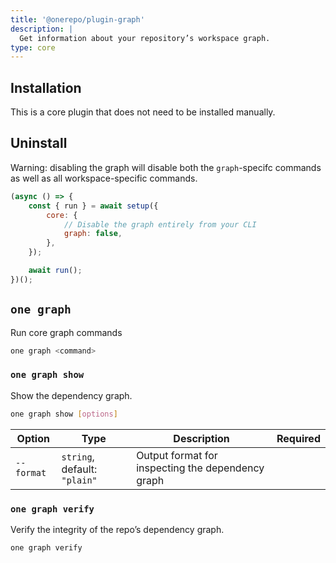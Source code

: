 ```yaml
---
title: '@onerepo/plugin-graph'
description: |
  Get information about your repository’s workspace graph.
type: core
---
```


## Installation

This is a core plugin that does not need to be installed manually.

## Uninstall

Warning: disabling the graph will disable both the `graph`-specifc commands as well as all workspace-specific commands.

```js
(async () => {
	const { run } = await setup({
		core: {
			// Disable the graph entirely from your CLI
			graph: false,
		},
	});

	await run();
})();
```

<!-- start-onerepo-sentinel -->

## `one graph`

Run core graph commands

```sh
one graph <command>
```

### `one graph show`

Show the dependency graph.

```sh
one graph show [options]
```

| Option     | Type                         | Description                                       | Required |
| ---------- | ---------------------------- | ------------------------------------------------- | -------- |
| `--format` | `string`, default: `"plain"` | Output format for inspecting the dependency graph |          |

### `one graph verify`

Verify the integrity of the repo’s dependency graph.

```sh
one graph verify
```

<!-- end-onerepo-sentinel -->
